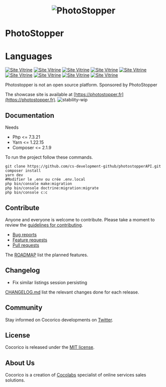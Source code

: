 <h1 align="center">
    <img src="https://admin.photostopper.fr/build/images/icon.36a6633e.png" alt="PhotoStopper"/>
</h1>

# PhotoStopper


# Languages

[![Site Vitrine](https://img.shields.io/badge/React-20232A?style=for-the-badge&logo=react&logoColor=61DAFB)](https://fr.reactjs.org/)
[![Site Vitrine](https://img.shields.io/badge/React_Native-20232A?style=for-the-badge&logo=react&logoColor=61DAFB)](https://reactnative.dev/docs/getting-started)
[![Site Vitrine](https://img.shields.io/badge/PHP-777BB4?style=for-the-badge&logo=php&logoColor=white)](https://symfony.com/)
[![Site Vitrine](https://img.shields.io/badge/HTML-239120?style=for-the-badge&logo=html5&logoColor=white)](https://developer.mozilla.org/fr/docs/Web/HTML)
[![Site Vitrine](https://img.shields.io/badge/CSS-239120?&style=for-the-badge&logo=css3&logoColor=white)](https://developer.mozilla.org/fr/docs/Web/CSS/Reference)
[![Site Vitrine](https://img.shields.io/badge/JavaScript-F7DF1E?style=for-the-badge&logo=javascript&logoColor=black)](https://developer.mozilla.org/fr/docs/Web/JavaScript)
[![Site Vitrine](https://img.shields.io/badge/Sass-CC6699?style=for-the-badge&logo=sass&logoColor=white)](https://sass-lang.com/documentation)
[![Site Vitrine](https://img.shields.io/badge/Bootstrap-563D7C?style=for-the-badge&logo=bootstrap&logoColor=white)](https://getbootstrap.com/docs/4.1/getting-started/introduction/)
[![Site Vitrine](https://img.shields.io/badge/MySQL-00000F?style=for-the-badge&logo=mysql&logoColor=white)](https://dev.mysql.com/doc/)



Photostopper is not an open source platform. Sponsored by PhotoStopper

The showcase site is available at [https://photostopper.fr](https://photostopper.fr).
![stability-wip](https://img.shields.io/badge/stability-work_in_progress-lightgrey.svg)

## Documentation

Needs
- Php <= 7.3.21
- Yarn <= 1.22.15
- Composer <=  2.1.9

To run the project follow these commands.

```
git clone https://github.com/cs-development-github/photostopperAPI.git
composer install
yarn dev
#Modifier le .env ou crée .env.local
php bin/console make:migration
php bin/console doctrine:migration:migrate
php bin/console c:c
```

## Contribute

Anyone and everyone is welcome to contribute. Please take a moment to
review the [guidelines for contributing](CONTRIBUTING.md).

* [Bug reports](CONTRIBUTING.md#bugs)
* [Feature requests](CONTRIBUTING.md#features)
* [Pull requests](CONTRIBUTING.md#pull-requests)

The [ROADMAP](ROADMAP.md) list the planned features.

## Changelog
 - Fix similar listings session persisting

[CHANGELOG.md](CHANGELOG.md) list the relevant changes done for each release.

## Community

Stay informed on Cocorico developments on [Twitter](https://twitter.com/cocorico_rocks).

## License

Cocorico is released under the [MIT license](LICENSE).


## About Us

Cocorico is a creation of [Cocolabs](https://www.cocolabs.com/en/?utm_source=github&utm_medium=cocorico-page&utm_campaign=organic) specialist of online services sales solutions.
